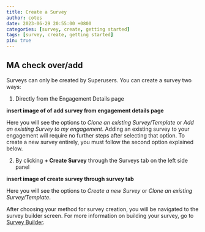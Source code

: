 ```yaml
---
title: Create a Survey
author: cotes
date: 2023-06-29 20:55:00 +0800
categories: [survey, create, getting started]
tags: [survey, create, getting started]
pin: true
---
```


## MA check over/add

Surveys can only be created by Superusers. You can create a survey two ways:
1. Directly from the Engagement Details page

 **insert image of of add survey from engagement details page**

Here you will see the options to *Clone an existing Survey/Template* or *Add an existing Survey to my engagement*. Adding an existing survey to your engagement will require no further steps after selecting that option. To create a new survey entirely, you must follow the second option explained below.  
  
2. By clicking **+ Create Survey** through the Surveys tab on the left side panel 

 **insert image of create survey through survey tab**  

Here you will see the options to *Create a new Survey* or *Clone an existing Survey/Template*. 

After choosing your method for survey creation, you will be navigated to the survey builder screen. For more information on building your survey, go to [Survey Builder](/met-guide/posts/survey-builder/).
